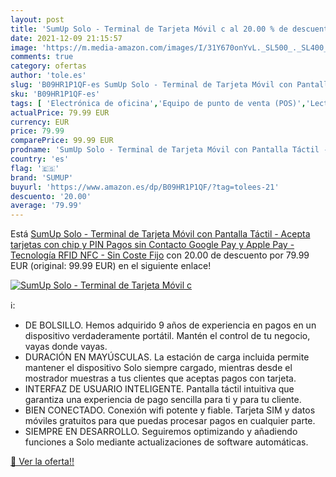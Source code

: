 ```yaml
---
layout: post
title: 'SumUp Solo - Terminal de Tarjeta Móvil c al 20.00 % de descuento'
date: 2021-12-09 21:15:57
image: 'https://m.media-amazon.com/images/I/31Y670onYvL._SL500_._SL400_.jpg'
comments: true
category: ofertas
author: 'tole.es'
slug: 'B09HR1P1QF-es SumUp Solo - Terminal de Tarjeta Móvil con Pantalla Táctil...'
sku: 'B09HR1P1QF-es'
tags: [ 'Electrónica de oficina','Equipo de punto de venta (POS)','Lectores de tarjeta de crédito','Oficina y papelería','apple','sumup', ]
actualPrice: 79.99 EUR
currency: EUR
price: 79.99
comparePrice: 99.99 EUR
prodname: 'SumUp Solo - Terminal de Tarjeta Móvil con Pantalla Táctil - Acepta tarjetas con chip y PIN  Pagos sin Contacto  Google Pay y Apple Pay - Tecnología RFID NFC - Sin Coste Fijo'
country: 'es'
flag: '🇪🇸'
brand: 'SUMUP'
buyurl: 'https://www.amazon.es/dp/B09HR1P1QF/?tag=tolees-21'
descuento: '20.00'
average: '79.99'
---
```


Está [SumUp Solo - Terminal de Tarjeta Móvil con Pantalla Táctil - Acepta tarjetas con chip y PIN  Pagos sin Contacto  Google Pay y Apple Pay - Tecnología RFID NFC - Sin Coste Fijo](https://www.amazon.es/dp/B09HR1P1QF/?tag=tolees-21) con 20.00 de descuento por 79.99 EUR (original: 99.99 EUR) en el siguiente enlace!

[![SumUp Solo - Terminal de Tarjeta Móvil c](https://m.media-amazon.com/images/I/31Y670onYvL._SL500_._SL400_.jpg)](https://www.amazon.es/dp/B09HR1P1QF/?tag=tolees-21)

ℹ️:

- DE BOLSILLO. Hemos adquirido 9 años de experiencia en pagos en un dispositivo verdaderamente portátil. Mantén el control de tu negocio, vayas donde vayas.
- DURACIÓN EN MAYÚSCULAS. La estación de carga incluida permite mantener el dispositivo Solo siempre cargado, mientras desde el mostrador muestras a tus clientes que aceptas pagos con tarjeta.
- INTERFAZ DE USUARIO INTELIGENTE. Pantalla táctil intuitiva que garantiza una experiencia de pago sencilla para ti y para tu cliente.
- BIEN CONECTADO. Conexión wifi potente y fiable. Tarjeta SIM y datos móviles gratuitos para que puedas procesar pagos en cualquier parte.
- SIEMPRE EN DESARROLLO. Seguiremos optimizando y añadiendo funciones a Solo mediante actualizaciones de software automáticas.

[🛒 Ver la oferta!!](https://www.amazon.es/dp/B09HR1P1QF/?tag=tolees-21)
